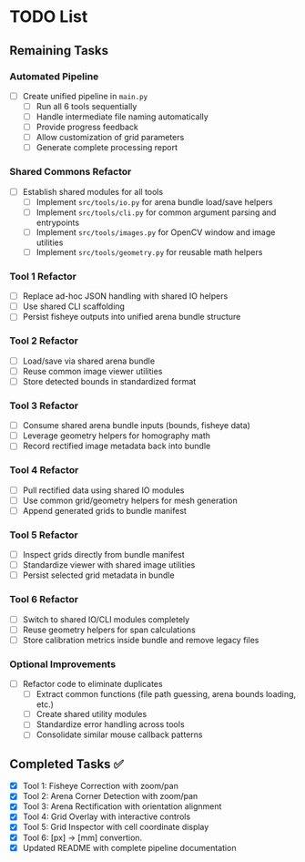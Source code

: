 # TODO List

## Remaining Tasks

### Automated Pipeline
- [ ] Create unified pipeline in `main.py`
  - [ ] Run all 6 tools sequentially
  - [ ] Handle intermediate file naming automatically
  - [ ] Provide progress feedback
  - [ ] Allow customization of grid parameters
  - [ ] Generate complete processing report

### Shared Commons Refactor
- [ ] Establish shared modules for all tools
  - [ ] Implement `src/tools/io.py` for arena bundle load/save helpers
  - [ ] Implement `src/tools/cli.py` for common argument parsing and entrypoints
  - [ ] Implement `src/tools/images.py` for OpenCV window and image utilities
  - [ ] Implement `src/tools/geometry.py` for reusable math helpers

### Tool 1 Refactor
- [ ] Replace ad-hoc JSON handling with shared IO helpers
- [ ] Use shared CLI scaffolding
- [ ] Persist fisheye outputs into unified arena bundle structure

### Tool 2 Refactor
- [ ] Load/save via shared arena bundle
- [ ] Reuse common image viewer utilities
- [ ] Store detected bounds in standardized format

### Tool 3 Refactor
- [ ] Consume shared arena bundle inputs (bounds, fisheye data)
- [ ] Leverage geometry helpers for homography math
- [ ] Record rectified image metadata back into bundle

### Tool 4 Refactor
- [ ] Pull rectified data using shared IO modules
- [ ] Use common grid/geometry helpers for mesh generation
- [ ] Append generated grids to bundle manifest

### Tool 5 Refactor
- [ ] Inspect grids directly from bundle manifest
- [ ] Standardize viewer with shared image utilities
- [ ] Persist selected grid metadata in bundle

### Tool 6 Refactor
- [ ] Switch to shared IO/CLI modules completely
- [ ] Reuse geometry helpers for span calculations
- [ ] Store calibration metrics inside bundle and remove legacy files

### Optional Improvements
- [ ] Refactor code to eliminate duplicates
  - [ ] Extract common functions (file path guessing, arena bounds loading, etc.)
  - [ ] Create shared utility modules
  - [ ] Standardize error handling across tools
  - [ ] Consolidate similar mouse callback patterns

## Completed Tasks ✅
- [x] Tool 1: Fisheye Correction with zoom/pan
- [x] Tool 2: Arena Corner Detection with zoom/pan
- [x] Tool 3: Arena Rectification with orientation alignment
- [x] Tool 4: Grid Overlay with interactive controls
- [x] Tool 5: Grid Inspector with cell coordinate display
- [x] Tool 6: [px] -> [mm] convertion.
- [x] Updated README with complete pipeline documentation
